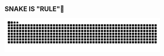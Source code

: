 ## SNAKE IS "RULE"🐍
<picture>
  <source media="(prefers-color-scheme: dark)" srcset="github-snake-dark.svg" />
<img src="https://github.com/phonyvif/phonyvif/blob/output/github-contribution-grid-snake.svg"/>
</picture>
<!--
**phonyvif/phonyvif** is a ✨ _special_ ✨ repository because its `README.md` (this file) appears on your GitHub profile.

Here are some ideas to get you started:

- 🔭 I’m currently working on ...
- 🌱 I’m currently learning ...
- 👯 I’m looking to collaborate on ...
- 🤔 I’m looking for help with ...
- 💬 Ask me about ...
- 📫 How to reach me: ...
- 😄 Pronouns: ...
- ⚡ Fun fact: ...
-->
